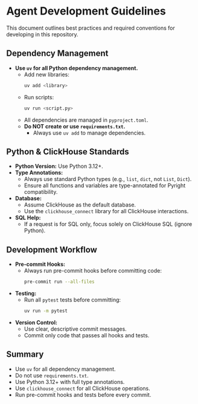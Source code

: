 # Agent Development Guidelines

This document outlines best practices and required conventions for developing in this repository.

## Dependency Management

- **Use `uv` for all Python dependency management.**
  - Add new libraries:
    ```sh
    uv add <library>
    ```
  - Run scripts:
    ```sh
    uv run <script.py>
    ```
  - All dependencies are managed in `pyproject.toml`.
  - **Do NOT create or use `requirements.txt`.**
    - Always use `uv add` to manage dependencies.

## Python & ClickHouse Standards

- **Python Version:** Use Python 3.12+.
- **Type Annotations:**
  - Always use standard Python types (e.g., `list`, `dict`, not `List`, `Dict`).
  - Ensure all functions and variables are type-annotated for Pyright compatibility.
- **Database:**
  - Assume ClickHouse as the default database.
  - Use the `clickhouse_connect` library for all ClickHouse interactions.
- **SQL Help:**
  - If a request is for SQL only, focus solely on ClickHouse SQL (ignore Python).

## Development Workflow

- **Pre-commit Hooks:**
  - Always run pre-commit hooks before committing code:
    ```sh
    pre-commit run --all-files
    ```
- **Testing:**
  - Run all `pytest` tests before committing:
    ```sh
    uv run -m pytest
    ```
- **Version Control:**
  - Use clear, descriptive commit messages.
  - Commit only code that passes all hooks and tests.

## Summary

- Use `uv` for all dependency management.
- Do not use `requirements.txt`.
- Use Python 3.12+ with full type annotations.
- Use `clickhouse_connect` for all ClickHouse operations.
- Run pre-commit hooks and tests before every commit.
